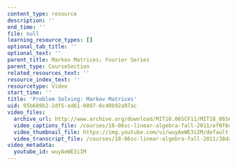 ```yaml
---
content_type: resource
description: ''
end_time: ''
file: null
learning_resource_types: []
optional_tab_title: ''
optional_text: ''
parent_title: Markov Matrices; Fourier Series
parent_type: CourseSection
related_resources_text: ''
resource_index_text: ''
resourcetype: Video
start_time: ''
title: 'Problem Solving: Markov Matrices'
uid: 95b689b2-2df5-ad61-0897-6c40b92a97ac
video_files:
  archive_url: http://www.archive.org/download/MIT18.06SCF11/MIT18_06SC_110706_D2_300k.mp4
  video_captions_file: /courses/18-06sc-linear-algebra-fall-2011/ef0f6d2021355c5eb4a69dfec8979288_wuyAeWE3iIM.vtt
  video_thumbnail_file: https://img.youtube.com/vi/wuyAeWE3iIM/default.jpg
  video_transcript_file: /courses/18-06sc-linear-algebra-fall-2011/38dac0802ac9da6da8f11d68371a8dc9_wuyAeWE3iIM.pdf
video_metadata:
  youtube_id: wuyAeWE3iIM
---
```

